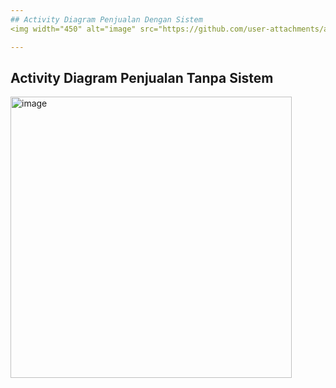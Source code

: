 ```yaml
---
## Activity Diagram Penjualan Dengan Sistem
<img width="450" alt="image" src="https://github.com/user-attachments/assets/ed49fc45-6985-41ba-82ec-6d169971c4d6" />

---
```

## Activity Diagram Penjualan Tanpa Sistem
<img width="450" alt="image" src="https://github.com/user-attachments/assets/b728487a-3d7a-4605-bd1d-a1d493afc7ac" />
